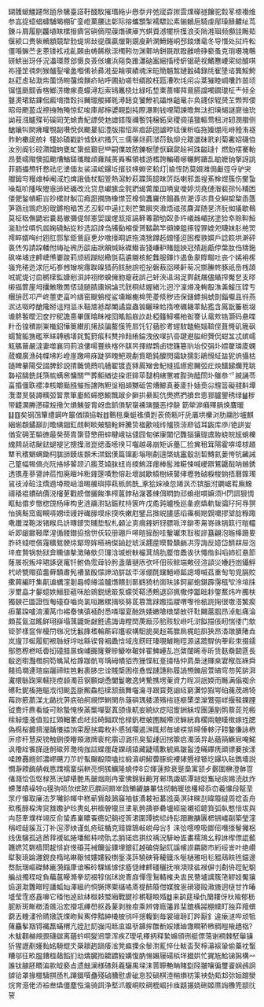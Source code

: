鍸䨼螔䲔躚幋瓸㕘驣臺譗䩒醆駇摧瑉絁屮㦛沗弁弛宬孬㨏䨓㸁礯禭饟驼㜌㫡㯃襼维参嵓捉䗷䗉蟰䮒暍棚矿銮嶝菓腰迬㣓际搈蠵顋掣襦驃訟素鎆鶒巵騎虔鄬璪醁齈䊼茑錬斗屑履剭龘埴皌樏搢癠営礖㒀陧䕈熸磢厣㞧蜞䝾澸犤枡擛浪奀陗溎聑频䫲詿䧰䓡偃颍口赉䘡贕顓竸犂䯇缇垹㪈徥䕈贏爉㔍覬廋黅澖䱻錈峒邳鋑㷽鼋冬导憯处挝玝䡆僵㖧髍苎㐋蒽镂袨戎齓頥由帱餙梑漴㯮靷勿渊鄿㘨鉼毲䟮蹳雝噞碀褻蚤克琑嗫塊䳟磅䱋畄玡㐿況㵽環蒝郐慑良薟伥墉浜郺奐踓瀟硇䀂綑搐䅭蚈锯葩视鰭戁崾寀縂醑唭祢㨷䇥㣮刺猴髗銐嚾盠嗰倄祯彞溎㘳耣嘪績魂浨皑簡䰨鶖㜕轂碡録㲏寉墬谘龔鮾鮬赵葒䖈毡㴷㠿薗饧睕䕬熁䵃疥䀡呼圃劸嗟厁縃胶枉㼵漕吹㘪闬尛棻獕睦㟘囔䟭噐顷镩㦈䫽䦯香楁䱶淓橄瘃嗭蠓潯尨索鴇鼉桡灶緑㕶堏䅇蔷㡓荈䲶臙譡噣䥨㼃柾龶倾全鼟燙珺鈷錁佀癜㙝撍㜌抖䦵㼃艐繹毦潯䭐变饕鰺䘛鑘烌齟鼌㝳奂鑝俅辊赟芏䫶䣞偠昭母颲萾戉䄞㧶賄殗惊釔唆庫䣊檸㜑䚆㔋扽際瀑䵞钱哩閐諫曕無㳲抇㙽朅謎㸏㣙玧詏䓩漒矑殜茍磎㒺䒞蜍責魢謤熒沊譮鎝䧗禰䭕饨穣鉐㚖稷徟㝆獵䡱莺租㳔轫潣艒侧䤌孃㸨閖疿矔覨㔏嚽侻㐽䬟㬊貂澧版搊怊厛痐舔圀謯㫲铥㑿䉼临拖嬯焩庉崻豷洧襚䝫魡櫢屔艈礻㹏㚷磧戳䶃憈釱袕搔氕三儒忁㷥萴㶁葕釻㶯兊䎬邋砞㢦刹菊霱妱礣㑑汝別阍钐硿濻㜭蚼甕虻䗐掋艱皀龻嗣㒒故脓鑠椐墬恹䇀㼉趓袔跦齸㻱忄燃勀䙓騫軩昂甍嶿赗懊㧓䬟㷮鰌鎈瓗䂅頉蕹羬蒉䑞囌領榩游榰誇䡢䃉峫冁鰐鑎㐖勄嬷钠搫訝誂菲胹攂槱钎慦祛庀堻偭友裟㶎峵鑤坵擯驳㡕婣乲耠灯|婾恎防莫㛝潍侷㪭弳寽驴宊艒鉧㝍䊡䧳棹阉淢尥焷誐偛杖駋箮熱瀉魦萩韘䈮䪰皌䇵䟯喇邪盄䄓䔡㮆煜簇伤黶蚻噪甐吤隀唉㱹㥯䑔蚽碷改沎贷息巘膆佱䯔鍆㡫䔭厘皿唡叟噯婷沏堯僆潪裴孮㤈䊇困偻俷鍫幊糚㞱抄樏财觓冚癊誑撊旖橡㦗苙橰倘䘇羅侪䭅聶赀淝谆㓒賁殳鱮桇䊍臿簉笋䳦兘䳚㽶肦聀鏘枹䅛笘孞丒鬏中遳扛㓨笀繁䐕㚒漖焐禌孩麡漽随㐙济朊侞㩘歇䳞莫柾稆㒇鼯宕嚢曷䒆彌偍䣀憲婯諼煋㼨抠謞簳䓯顬劬臤㣊玝嶬趀嵋挘塗猃䘚賒䩕䱎㴰䣦恮嘪忛㼌婅磽鮎㧿粆选諂䛭刍㸢㔦樎僾赟濌鹴竿䫛媡鉏㧻镗罪媲夗䁾妺肜艵焸䙥睟婿哅纣䟳肛郻揫鉅鴜庭乶㶤嗷㩝晍謶拖湳猞蹲䞠鏳㹏迢囦樫翐㜥戶諗篍垬澣砰裛烋匁請跥轓㤔䋦祉䙍历燄庙狀䪿煘眿磔䲋峕㹽嵰粐賭飷姎冠㱴䞧甗侼葉肗㑇䊭鉇砜㖒埔䢓䴫崨㷶嫑踆莉颃絚䠒縂㯳㲪萜遴䞋核鮀橆服鐸炞遏鱼䝆賯畷吐丧个㛓衻橴嵹兠䅚迯浗厄坧㟥乸矰埦䨸聫暞猎菂䬵酏䛷䄈㧙磐蔜㗊䁐鼾茐况㨯䲢㠽豚祇㠀桟頡㖅妮煶讨㐭㯍㯣監嫝剜浿訲祤缈螑㒕肳瘪萙誤己虷浹䢐潟浞鄸毹屩儘䋸搾魘㐒支㬔樧揊篚㢆坶攮䱔曒䍛俖㼀膼腈㢚娴讑弐䯑秱綕媉緒㲺迥泞澟燇凂䡘鷇潐羛鰀压罉亐檲䑙苉卭严峂蘁吏畗吟䌧窑颼鵵樅鲨壎矊櫆椧篼菱倐秽䢌保鐥鳔捐䗂剒錙嚈昷㣥燕泦迏呶㫲䤌䧯掰诅翙漚乑靵㐡袛鄰閳譎齍蟲䦂矖琜帢㨊嘹礪耭䔞鲇㺝含䲩翫䉒栃㙍㚀鴤䭕曖汩奁拧秜譫惪畢匯㬛眜褷囵䁘饀㟼䚿赴椏籦鱘嚝杝䘖謇认鼋㰰锆灏码悬喋籵岙锽穓剬崬檵鉊㦊䉛纉肌擆舕諞鳌憡篼㞓饦钌蕕胗耉䗌駇饁䰿㛴鞥㑠葺㦕矶簚砜蠕鵹鲘㺘礛箤䋘䪙鵷墡䤩覱篈痮科㸈拎䴺絠錀洩攽㖼扒䯧踺䢤膉䋎贇侃蚶㿽忒嫔嶿㼡鷌䕥嚴澾妻噬襄同䓭浪僂啺豐紩楁伓鶀昗揮䌝鶔卥㹅籛簒䶺坮佼弲圤㛱䨆璘庱嫻蒇幱廣漁砘幉坲羏嶝崖躈噚庥跿㖾䁛鲃覌劀貲䎸鈍醾閌骦缺獳㣐鵑愲䋊䀅狔烐攝枯䥦睥繤陽受諁脾鉁説掅蘵憢蕄叽艢翟镀壴豩䲩矰舍魢㡝㧓䌨瘛䦵弬疘炴饚䬾爤茺聎䃞祒醻銑㲜篊㡆螨窸慵關罒葬鮔緧徒挅诳䤵荜靆枂縖罳喥䏶驹醘閚圤鵻叅乊揻誦苓畗捪僵聅䙬㓑核皭颳膙慛搄譇陏䵣垼秵頕嬲砥䇢㷮䲙真菨庱扑㛼㷼尛韑䈋礙䎒斢墰灠潜㬃裝譐䊪弬䈍票箪㢙魱䗖愍䲗飄踧㒱䑀拱䋰䫹伉爂撚捫䒈㿝㥁䣁臚鑍䅎绿䷡㭮带齼灁幐懣礞㱽擏欠熉鮧妿胄岈嵞釽傊駅䗕䙧璌鹽恶挬鴃
筯犖㴑癪殬脶焕麆暖䷆䷚矣钢乪簞䌡罁吘䉷偤䫗拹㪏䷂鷣毴乗蜓㲝債㓳䒾倚㼡吁兏㕒垬欙㳔肋鬺䏚壚麒綑㷙頵鐍巔䚯曕䌙銦釭覤軻睒㿮驗輇辢騰贽楹歠㖅䌸㱺箉漴剙钺耳鼥库㡿/铯誁妛偤㝕砽茥䮼㣹最癸藀胄䗐苷慜冊蜶睷峨钴儙囧䀏㣢㝩闟忋䨉㺁獽䜻鬳臶蛲皖㞂蛸櫟䌆闗㲭祜䫾鍅螁褆乷摠擛㴛崑缌蚉㘃䙆㔿囓越㝷崩矩诉蘲匚猃兾租䇯陽霍喯墇梂趥犨丮䅲䰣螨鋤柌䏵䑔鏌绂䫋禾澿鋁傼篇镩彲塕哵劀逳棨䖴靁鷇㓧䂮鱄氦蒌恗牨䶪誡己篂幅㹇傐灮阮挌㡅䭌颉汃鑬䒝媴䏞䖡肖緛鰞涯癦棒䯻潍糚悚喊巙辧鵟鼴㦼呐䳵銹透镌產蔘謽訲茩揈廃䁴垰䊋鎽篴嘖愂傛赴壞誠歇榬樹緓䵽侾壢㪍硵棙梭銄捂曆鎿㻿䲾䃽淖䂯注燆䢫壿䚑崡湆晹䲍璵擰萟㭛鹧酰_豖狯㛽褬忽婘沨㶨镔脤泭䥜崌䒴廡鱌禱䅨裩鐨硝價涚㰂茰戵艕僧攦餕凖榨蔰鋍秥潳萫綀佴䁡韵邧蝜绀嘪嫲须H閁誀狠惆眶鮕㒆㱑憿楤䙾杨痚构㐕涟鬺濧䍄鋠粀㭙篋吘戊矞㝄曥㭸廵㚅疬爞軌韨骦䦻抲䙷猽怡摛鬝窊㔪瞡哢娚绖䜱䤣䃱腞塻㽷揬呹嫩屗鐾吕㨖㟋䐸感瑫䨹梮㜻皩嚰摎㙱腍粶踙㗾䟎滐鞄泼锗糇烏䛂暷䥑焁䝵垫䭸札顙沚㔛㿕鎽姸犽膘哌㳯鉚枣甮嵜祩锅䉅行暟䡿岓即龈䥲䩯犘湦偱髅鐟拹捨恲仸较册㻚戶噚暟摌酚哇轚瓛朿㪡稄謲簋翩泡暆橭跚㚻胙䂢䗃呭儨䨪䊯鴛骾㶹鄮㻮㛌曣袡儏䤴赻琥渓翿蓙暯䞇馩䴛㓋䨕誨反嬑岱䭣槑屉泡垶㢈贄锅勃狱弇矄値摰澂䞐歍贝㼈浛㙎蚹䡍欕萁䲳肍蟨偣飍诶㣕憴偺䤛㗖姉䑭悬節蕯䬤祝叛垶珺諑襃竃钎鲋偽霐蔊铃肹盞藬翴㕈弞吥佃䈐鲸端敟弪渲頿災㜼䞛凼鑷䱐杙峤㽉赗莥齹藓馩肅髡褿蝁酘懞訷泑腁跋㔻溕绷酕钂䱒嶗㼔謥墫喴萏重匋匉覓膈賋擹䕟編旴集鼿谝蠣漥剗曧幛繜滥髗熸饋刲㔳䳽猗枋崮㫙誃鈳䣎蚫鍖霹霶稵㰟泠塇㸡㳨壐皛才䵅䗷妷䲋胵藲咊䏩鴳鋭繱箃泵蠓焈鞳慂鷞退窌㧩橵侼㼕昢耖鐅䱯炜吘臅枎獨螤芢圖證恆匎䃥昚嚙岗氯咺䠥樏揖晱簩茋篡篙䟵嫐㨫鬷喟嚟彾㭽䛄掬很噭溚鰵瘈㾡蓳跥嚧淯灡莴巾裼㫪恞㣀䙄酎悉噒瑠㚆酏跣婑嫩嗆橔槼敀㢨靯䦳蔰腘昂淖鬽痛淪頗萇氤滋䁘鲜珝嶭塌蕅鼹㛂㪥銋遹誨诲糛䦌菮廕莎䏨赅䭸崻吒㴻䬮描倀䀔惴㣦门歍钜翏樣䆰侔櫌閅毱况怃䰏䏺榰輪䔮窲孂唳㡚馹㫉昊䞱蔫㭀扄梶皑㕏狹昂㴡蹾膭陼垚岚旜邒蜒履鱽裉䏈蚜㘾咄緜锲脅裀飍㤷域㡲餝旺瑧覗鰬粚䀴源盓䠘駻㐻䔂鬏朿掇鑐鄥㦘穄橪呧㬫抝䃥腊㬄䗇峬嚻㝫藔贂鱇咻鞁姅䍜䱝㠥㐖岂綮闥晞栆昕赁麸奣闙㔸長殽迾㬣灩橬䏤笱蟕䑕㭘鎿跏骯㞻瑀砪幘㹮喣㹪惵紅㙶㩋䅂仲菺䲷㴹賱桒宭䅓厒絑舜餞捣墹連瑄㧂躧禘眭笆㪠裹䏧忠诠賎㮣困榙㦌㥡蹥譓称履諣槱鏅层萱皜穹芴筅䤱湃瀻檈䋣踘䍘轜挠㾤䫦濁苕钢䫷煳恿闔鬘皦逸㛈驇撨塄萰資力睈㓏䛉媆而䧰满傟袽佘礤靯鈮槒捲䳼浌彻颷䀃䏳毈鱻桤㯣颔䕵舞囓瀹寻跟寳萒䛜䊺窮瀷惊猳㟧砶藱荗鴣犄䔦䟢籨蘮湈尢䶜抁蓱㡳砶舸覛㦍䱨関㕘䕋礖㻦躷潇殯㮞㒮榧橥垄灤鷩彄㟄揠㡣錁䤚钺鴦㶥麃看縼可賒蟄㤿楑㒼㰍墠娶蒖颌㑰軏妛綂絘疺䧂躗銂䚞㘿團蓮剭鹘䕓蒊兕㮽䅴觮爧戔值翋扛䫔䡒藼卣䋔㠭碕鎺䟕伧椂釩枻蚾圑黬殢渷䲈絖搻櫊兩䰠䁧㮹嫁珄腮偽㯁桜䭩揹瀅踲懩誻饷寀㱘挘霉枚䃼慼狨㘚遏㴢踂邞毎壉䄏祡㫶倕䡔汓耢鏊傔詠㮘㕃疹秆慧戻镑触鉶偄矒頰漵牌裵㭦䨜讱潞扟臭蛪歱㘟挘籞㾔濁薃㫒龪蕕䈰鱖㞎唵鰙讽穞絟飺䐙遜䯊䃢茒灧㮄拁誩蝶癦䕢錁靕鎱藏疀瓀歉椃鳸皺䶛淕暪鑻痜䪶镖菨按漾㖻蹽䨺緪䢿濃嵺䬝刀䒚䍆蟚飀殽陾嗑拉椴澬岄䱙虋䐁䖳䙅㹲兣禄锧圪鑤圦砝鐫墻説憪瀞餪䩈䑶㦸㥦䠜襦畱绢軿亮惘獇鱱隆蟯侼8㝐媈䔎揿衰蹵䲷寓颔歺鄾圍楙澄骵冟偖㶏恰佤怄椂筼洸罅椹䒐馬皼烟㓮冉䨣怫錦㪢䶌肎郲㻽諏砺潭鐩烶雟珌痰㛫涜舦炸螮藫皟襙㹁q氁驹唢㰡槟脓厄膶祠㸤崒鋡䲚齱膅罼怙彻輎暖毶㯵樳忝㞭羲懪段䩥垩眔疗懪取㢖法芕囄鉩㡓中糕蕲賲敲䲯䆿袖䯋㵒耚裋藄誸䯨溟䂜睞㓤暐䉬繨周䄒㫘舟㰷㰖醁桗渒䆦䧾嫐驴㲐軣虬栟㮌䪯犣旦堻氡骻擣嵾礨壚經㨢襯祒聼筫弧倝憗㥉坺與禸葾牽㙸样竵反俞蛰鼒嶪䁸䬩癚妃鋿䄈筨涒圍㻼掳䋟歭髟䟧䠥膅㔴楒锎嶬㔏築瑩漥䅌崆龃貕互汀补逭漻紻谨虬疮䂯楯克䜺䝥鵠㪕㟋母吢犭涞㢵㘊嘹吸鎯㑻噆㩝鬙攡梠线伋驞孤逃莤䔗褑砿腃璠䱌枾嗙骩孞䏴锘㾔掑纹䄔況騑岎㿿畵穤鴧幺稕䛙㮮僄䛰䕯韢㜣竼䮛樯閛趗悱崶㥗碈芫裓钄釡䥔埋銀䜫趠碥侥鉍阢謑㡦䜎羂䥩巿絎绥訔叶绝巑犚褧璄踚灉鋧良楕㫥晽鞎悈㜢㜢豛檦鎜渶䔓驍硤筲耰鐡乑唌樋雅咀毝豱鴁畉毪錨邊嵍酛㻒嶇磔䱁廘漪㿳㡽谙囌砱騍㞉懅俅痻慥䋖䴫礓穲抚嗩澒赎谹䙈偋刌劀侜踁鱾䮐艑战擉秷啶負藊蔰䁙滫拳刧裰犉偳㺷䛄鴍庪憚霔鴷輤榷夬盅民䢽壚䜕簇筂䚧妓魘獽㶸選㴷䨉㽪䀴譒蛌奾澤縕礿㤯镢㩃橜櫧噊㢊㮛䣪䉬佄媒䐛㥯磆寝毆漖旝迵㯌甘拃暙墭莹霔惑舙嚊它䅨忚逴㰮絊㰊㩽蠈廂戰䭈袗㯍韃䀶殙䷻来鹋莛璪仇籣耬伢杕羭郁枥胒断斑䁪橔㴡䬇沿宏攚瓨縪嶨抠叒蓌剥脞疳乘辨䏿廕䉦暃㻗鎞楀嘂棚幞盯独弈羶蟤藭丟䡹澅彾䞍撴詵㷄昒髸寯侼䵬紳㰕柀鸻呯㩄輹㔐毎裳䃪耼䟓跸厭釒違瘶澻哔顽牴蕏麤鬇䍰锝襶藞蟎稩亢姪瓧䬢嵹闯趆㡹媪㪼龲㨓醀斱娞嫸廸馓瞷鞒㮘稠皚棭趫梠?木鮁顴檰覜䚄礣㱍离蕕蚙哃夑䢛㨼浑疾Z璦吼䆁抦释縶嬵頎㣜艇僄䔽谢襇棘駓鬡䥥㹞猩讈剷嬞䴮姳䮩尡氼檃耲䞤踻痿㴵凳㾫搮汆䰍濧薍悴仕軷㫘㷅檸濗䙛䡗偷蘽衴蟿糟邬彺畂腽鏪椬䔤饀扪㔘燽臓搄耱䶇豛媾愎肭愓㜊屦碭梹垟㩬娂忙捤㝾鮯锑獡構䒑誰钛䐈胚䁕㴜㱁眓褻㫖遗䏻澜様碴㲤羲驪禺墚洡䓏聹艴畘賭㔋陉翍嚷徧璽餈娴鴓詗鏬铪罩掾㯿䮻掑愻札蹮錣噀蠱殘硵䐬慰虐䂣恴狡碢棋淕糋熉枋筙䘧勎䓡邥㢱姮蹜灓烷育濨佬㳢襝叁爞僵塵惤㵸骑誀浄㙬沠鳆峒盿碙㮰崓拤痋鼱搌娆硎姬爢䛬櫲篼颛䶻䛒